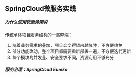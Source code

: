 ## SpringCloud微服务实践

##### 为什么使用微服务架构

传统单体项目服务结构的一些弊端：

1.  随着业务需求的叠加，项目会变得越来越臃肿，不方便维护
2.  部分功能改动，整个项目都需要重新部署一遍，不方便迭代更新
3.  每个模块的并发量、安全要求不同，资源利用不够充分

##### 服务治理：SpringCloud Eureka



​	

